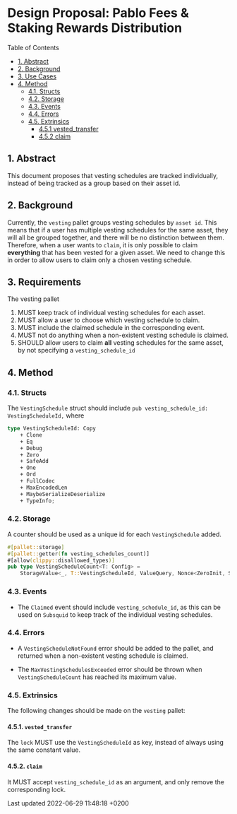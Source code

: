 Design Proposal: Pablo Fees & Staking Rewards Distribution
==========================================================

Table of Contents

- [1. Abstract](#1-abstract)
- [2. Background](#2-background)
- [3. Use Cases](#3-requirements)
- [4. Method](#4-method)
  - [4.1. Structs](#41-structs)
  - [4.2. Storage](#42-storage)
  - [4.3. Events](#43-events)
  - [4.4. Errors](#44-errors)
  - [4.5. Extrinsics](#45-extrinsics)
    - [4.5.1 vested_transfer](#451-vested_transfer)
    - [4.5.2 claim](#452-claim)

## 1. Abstract

This document proposes that vesting schedules are tracked individually, instead of being tracked as a group based on their asset id.

## 2. Background

Currently, the `vesting` pallet groups vesting schedules by `asset id`. This means that if a user has multiple
vesting schedules for the same asset, they will all be grouped together, and there will be no distinction between
them. Therefore, when a user wants to `claim`, it is only possible to claim **everything** that has been vested for
a given asset. We need to change this in order to allow users to claim only a chosen vesting schedule.

## 3. Requirements

The vesting pallet

1. MUST keep track of individual vesting schedules for each asset.
2. MUST allow a user to choose which vesting schedule to claim.
3. MUST include the claimed schedule in the corresponding event.
4. MUST not do anything when a non-existent vesting schedule is claimed.
5. SHOULD allow users to claim **all** vesting schedules for the same asset, by not specifying a `vesting_schedule_id`

## 4. Method

### 4.1. Structs

The `VestingSchedule` struct should include `pub vesting_schedule_id: VestingScheduleId,` where

```rust
type VestingScheduleId: Copy
    + Clone
    + Eq
    + Debug
    + Zero
    + SafeAdd
    + One
    + Ord
    + FullCodec
    + MaxEncodedLen
    + MaybeSerializeDeserialize
    + TypeInfo;
```

### 4.2. Storage

A counter should be used as a unique id for each `VestingSchedule` added.
```rust
#[pallet::storage]
#[pallet::getter(fn vesting_schedules_count)]
#[allow(clippy::disallowed_types)]
pub type VestingScheduleCount<T: Config> =
    StorageValue<_, T::VestingScheduleId, ValueQuery, Nonce<ZeroInit, SafeIncrement>>;
```

### 4.3. Events

- The `Claimed` event should include `vesting_schedule_id`, as this can be used on `Subsquid` to keep track of the
individual vesting schedules.

### 4.4. Errors

- A `VestingScheduleNotFound` error should be added to the pallet, and returned when a non-existent vesting schedule
is claimed.

- The `MaxVestingSchedulesExceeded` error should be thrown when `VestingScheduleCount` has reached its maximum value.

### 4.5. Extrinsics

The following changes should be made on the `vesting` pallet:

#### 4.5.1. `vested_transfer`
The `lock` MUST use the `VestingScheduleId` as key, instead of always using the same constant value.

#### 4.5.2. `claim`
It MUST accept `vesting_schedule_id` as an argument, and only remove the corresponding lock.


Last updated 2022-06-29 11:48:18 +0200
